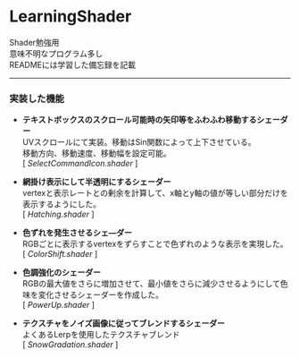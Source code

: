 # LearningShader

Shader勉強用<br>
意味不明なプログラム多し<br>
READMEには学習した備忘録を記載<br>

***

 ### 実装した機能
 
* <b>テキストボックスのスクロール可能時の矢印等をふわふわ移動するシェーダー</b><br>
    UVスクロールにて実装。移動はSin関数によって上下させている。<br>
    移動方向、移動速度、移動幅を設定可能。<br>
   [ <i>SelectCommandIcon.shader</i> ]

* <b>網掛け表示にして半透明にするシェーダー</b><br>
     vertexと表示レートとの剰余を計算して、x軸とy軸の値が等しい部分だけを表示するようにした。<br>
   [ <i>Hatching.shader</i> ]
   
* <b>色ずれを発生させるシェ―ダー</b><br>
     RGBごとに表示するvertexをずらすことで色ずれのような表示を実現した。<br>
   [ <i>ColorShift.shader</i> ]

* <b>色調強化のシェーダー</b><br>
     RGBの最大値をさらに増加させて、最小値をさらに減少させるようにして色味を変化させるシェーダーを作成した。<br>
   [ <i>PowerUp.shader</i> ]

* <b>テクスチャをノイズ画像に従ってブレンドするシェーダー</b><br>
     よくあるLerpを使用したテクスチャブレンド<br>
   [ <i>SnowGradation.shader</i> ]

